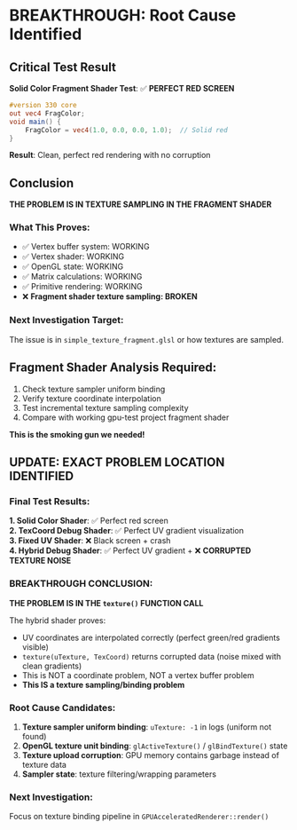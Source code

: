 # BREAKTHROUGH: Root Cause Identified

## Critical Test Result

**Solid Color Fragment Shader Test**: ✅ **PERFECT RED SCREEN**

```glsl
#version 330 core
out vec4 FragColor;
void main() {
    FragColor = vec4(1.0, 0.0, 0.0, 1.0);  // Solid red
}
```

**Result**: Clean, perfect red rendering with no corruption

## Conclusion

**THE PROBLEM IS IN TEXTURE SAMPLING IN THE FRAGMENT SHADER**

### What This Proves:
- ✅ Vertex buffer system: WORKING
- ✅ Vertex shader: WORKING  
- ✅ OpenGL state: WORKING
- ✅ Matrix calculations: WORKING
- ✅ Primitive rendering: WORKING
- ❌ **Fragment shader texture sampling: BROKEN**

### Next Investigation Target:
The issue is in `simple_texture_fragment.glsl` or how textures are sampled.

## Fragment Shader Analysis Required:
1. Check texture sampler uniform binding
2. Verify texture coordinate interpolation
3. Test incremental texture sampling complexity
4. Compare with working gpu-test project fragment shader

**This is the smoking gun we needed!**

## UPDATE: EXACT PROBLEM LOCATION IDENTIFIED

### Final Test Results:

**1. Solid Color Shader**: ✅ Perfect red screen  
**2. TexCoord Debug Shader**: ✅ Perfect UV gradient visualization  
**3. Fixed UV Shader**: ❌ Black screen + crash  
**4. Hybrid Debug Shader**: ✅ Perfect UV gradient + ❌ **CORRUPTED TEXTURE NOISE**

### BREAKTHROUGH CONCLUSION:

**THE PROBLEM IS IN THE `texture()` FUNCTION CALL**

The hybrid shader proves:
- UV coordinates are interpolated correctly (perfect green/red gradients visible)
- `texture(uTexture, TexCoord)` returns corrupted data (noise mixed with clean gradients)
- This is NOT a coordinate problem, NOT a vertex buffer problem
- **This IS a texture sampling/binding problem**

### Root Cause Candidates:
1. **Texture sampler uniform binding**: `uTexture: -1` in logs (uniform not found)
2. **OpenGL texture unit binding**: `glActiveTexture()` / `glBindTexture()` state
3. **Texture upload corruption**: GPU memory contains garbage instead of texture data
4. **Sampler state**: texture filtering/wrapping parameters

### Next Investigation:
Focus on texture binding pipeline in `GPUAcceleratedRenderer::render()`
